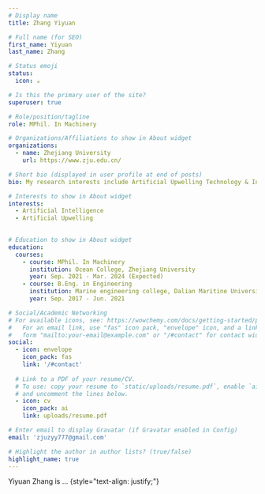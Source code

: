 ```yaml
---
# Display name
title: Zhang Yiyuan 

# Full name (for SEO)
first_name: Yiyuan
last_name: Zhang

# Status emoji
status:
  icon: ☕️

# Is this the primary user of the site?
superuser: true

# Role/position/tagline
role: MPhil. In Machinery

# Organizations/Affiliations to show in About widget
organizations:
  - name: Zhejiang University
    url: https://www.zju.edu.cn/

# Short bio (displayed in user profile at end of posts)
bio: My research interests include Artificial Upwelling Technology & Intelligent Algorithms.

# Interests to show in About widget
interests:
  - Artificial Intelligence
  - Artificial Upwelling
  

# Education to show in About widget
education:
  courses: 
    - course: MPhil. In Machinery 
      institution: Ocean College, Zhejiang University
      year: Sep. 2021 - Mar. 2024 (Expected)
    - course: B.Eng. in Engineering 
      institution: Marine engineering college, Dalian Maritine University
      year: Sep. 2017 - Jun. 2021

# Social/Academic Networking
# For available icons, see: https://wowchemy.com/docs/getting-started/page-builder/#icons
#   For an email link, use "fas" icon pack, "envelope" icon, and a link in the
#   form "mailto:your-email@example.com" or "/#contact" for contact widget.
social:
  - icon: envelope
    icon_pack: fas
    link: '/#contact'
  
  # Link to a PDF of your resume/CV.
  # To use: copy your resume to `static/uploads/resume.pdf`, enable `ai` icons in `params.yaml`,
  # and uncomment the lines below.
  - icon: cv
    icon_pack: ai
    link: uploads/resume.pdf

# Enter email to display Gravatar (if Gravatar enabled in Config)
email: 'zjuzyy777@gmail.com'

# Highlight the author in author lists? (true/false)
highlight_name: true
---
```


Yiyuan Zhang is ...
{style="text-align: justify;"}
